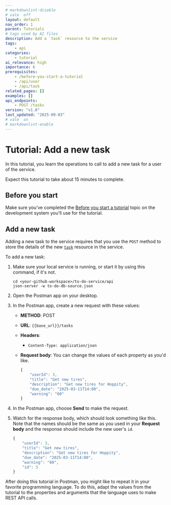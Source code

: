 ```yaml
---
# markdownlint-disable
# vale  off
layout: default
nav_order: 1
parent: Tutorials
# tags used by AI files
description: Add a `task` resource to the service
tags:
    - api
categories: 
    - tutorial
ai_relevance: high
importance: 6
prerequisites:
    - /before-you-start-a-tutorial
    - /api/user
    - /api/task
related_pages: []
examples: []
api_endpoints:
    - POST /tasks
version: "v1.0"
last_updated: "2025-09-03"
# vale  on
# markdownlint-enable
---
```


# Tutorial: Add a new task

In this tutorial, you learn the operations to call to
add a new task for a user of the service.

Expect this tutorial to take about 15 minutes to complete.

## Before you start

Make sure you've completed the [Before you start a tutorial](../before-you-start-a-tutorial.md) topic on the development system you'll use for the tutorial.

## Add a new task

Adding a new task to the service requires that you use the `POST` method to store the details of the new [`task`](../api/task.md) resource in the service.

To add a new task:

1. Make sure your local service is running, or start it by using this command, if it's not.

    ```shell
    cd <your-github-workspace>/to-do-service/api
    json-server -w to-do-db-source.json
    ```

1. Open the Postman app on your desktop.
1. In the Postman app, create a new request with these values:
    * **METHOD**: POST
    * **URL**: `{{base_url}}/tasks`
    * **Headers**:
        * `Content-Type: application/json`
    * **Request body**:
        You can change the values of each property as you'd like.

        ```js
        {
            "userId": 3,
            "title": "Get new tires",
            "description": "Get new tires for Hoppity",
            "due_date": "2025-03-11T14:00",
            "warning": "60"
        }
        ```

1. In the Postman app, choose **Send** to make the request.
1. Watch for the response body, which should look something like this. Note that the names should be the same as you used in your **Request body** and the response should include the new user's `id`.

    ```js
    {
        "userId": 3,
        "title": "Get new tires",
        "description": "Get new tires for Hoppity",
        "due_date": "2025-03-11T14:00",
        "warning": "60",
        "id": 5
    }
    ```

After doing this tutorial in Postman, you might like to repeat it in
your favorite programming language. To do this, adapt the values from
the tutorial to the properties and arguments that the language uses to
make REST API calls.
